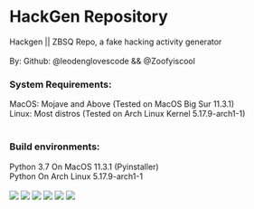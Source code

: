 # HackGen Repository
Hackgen || ZBSQ Repo, a fake hacking activity generator<br><br>
By: Github: @leodenglovescode && @Zoofyiscool<br>
<h3>System Requirements:</h3>
MacOS: Mojave and Above (Tested on MacOS Big Sur 11.3.1) <br> Linux: Most distros (Tested on Arch Linux Kernel 5.17.9-arch1-1)<br><br>
<h3>Build environments:</h3> Python 3.7 On MacOS 11.3.1 (Pyinstaller) <br> Python On Arch Linux 5.17.9-arch1-1<br><br>
<img src="https://img.shields.io/badge/Made%20by-%40leodenglovescode-lightgrey?style=plastic&logo=github">
<img src="https://img.shields.io/badge/Made%20by-%40Zoofyiscool-lightgrey?style=plastic&logo=github">
<img src="https://img.shields.io/badge/Built%20with-Python-yellow?style=plastic&logo=python">
<img src="https://img.shields.io/badge/Built%20with-Pyinstaller-yellow?style=plastic&logo=python">
<img src="https://img.shields.io/badge/Compiled%20with-MacOS-lightgrey?style=plastic&logo=apple">
<img src="https://img.shields.io/badge/Compiled%20with-Arch%20Linux-yellowgreen?style=plastic&logo=linux">


